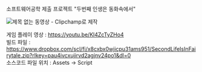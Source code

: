 소프트웨어공학 제출 프로젝트 "두번째 인생은 동화속에서" <br>

![제목 없는 동영상 - Clipchamp로 제작](https://github.com/potatohun/SecondLifeIsInFairytale/assets/107704298/ffd34ce5-c29c-4d22-985e-15bd469d811d) <br>

게임 플레이 영상 : https://youtu.be/Kl4ZcTyZHo4 <br>
빌드 파일 : https://www.dropbox.com/scl/fi/x8cxbx0wjicpu31ams951/SecondLifeIsInFairytale.zip?rlkey=pau4ivcxujirvd2agjnv24po1&dl=0 <br>
소스코드 파일 위치 : Assets -> Script
